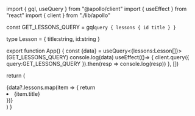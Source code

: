 import { gql, useQuery } from "@apollo/client"
import { useEffect } from "react"
import { client } from "./lib/apollo"

const GET_LESSONS_QUERY  = gql`
  query {
    lessons {
      id
      title
    }
  }
`

type Lesson = {
  title:string,
  id:string
}

export function App() {
  const {data} = useQuery<{lessons:Lesson[]}>(GET_LESSONS_QUERY)
  console.log(data)
  useEffect(()=> {
    client.query({
      query:GET_LESSONS_QUERY
    }).then(resp => console.log(resp))
  }, [])

  return (
    <div>
      {data?.lessons.map(item => {
        return <li key={item.id}>{item.title}</li>
      })}
    </div>
  )
}


